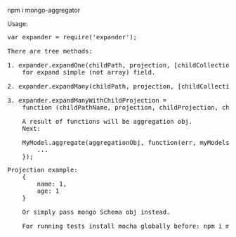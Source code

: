 npm i mongo-aggregator

Usage:
<pre>
var expander = require('expander');

There are tree methods:

1. expander.expandOne(childPath, projection, [childCollectionName])
    for expand simple (not array) field.

2. expander.expandMany(childPath, projection, [childCollectionName])

3. expander.expandManyWithChildProjection =
    function (childPathName, projection, childProjection, childCollectionName)

    A result of functions will be aggregation obj.
    Next:

    MyModel.aggregate(aggregationObj, function(err, myModels) {
        ...
    });
</pre>

<pre>
Projection example:
    {
        name: 1,
        age: 1
    }

    Or simply pass mongo Schema obj instead.

    For running tests install mocha globally before: npm i mocha -g
</pre>

